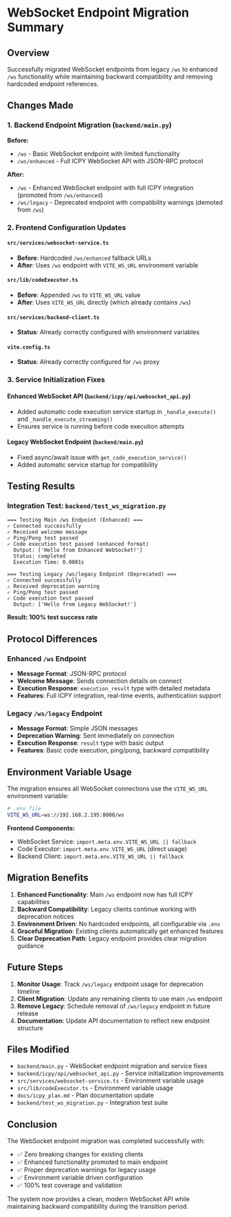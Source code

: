# WebSocket Endpoint Migration Summary

## Overview
Successfully migrated WebSocket endpoints from legacy `/ws` to enhanced `/ws` functionality while maintaining backward compatibility and removing hardcoded endpoint references.

## Changes Made

### 1. Backend Endpoint Migration (`backend/main.py`)

**Before:**
- `/ws` - Basic WebSocket endpoint with limited functionality
- `/ws/enhanced` - Full ICPY WebSocket API with JSON-RPC protocol

**After:**
- `/ws` - Enhanced WebSocket endpoint with full ICPY integration (promoted from `/ws/enhanced`)
- `/ws/legacy` - Deprecated endpoint with compatibility warnings (demoted from `/ws`)

### 2. Frontend Configuration Updates

#### `src/services/websocket-service.ts`
- **Before**: Hardcoded `/ws/enhanced` fallback URLs
- **After**: Uses `/ws` endpoint with `VITE_WS_URL` environment variable

#### `src/lib/codeExecutor.ts`  
- **Before**: Appended `/ws` to `VITE_WS_URL` value
- **After**: Uses `VITE_WS_URL` directly (which already contains `/ws`)

#### `src/services/backend-client.ts`
- **Status**: Already correctly configured with environment variables

#### `vite.config.ts`
- **Status**: Already correctly configured for `/ws` proxy

### 3. Service Initialization Fixes

#### Enhanced WebSocket API (`backend/icpy/api/websocket_api.py`)
- Added automatic code execution service startup in `_handle_execute()` and `_handle_execute_streaming()`
- Ensures service is running before code execution attempts

#### Legacy WebSocket Endpoint (`backend/main.py`)
- Fixed async/await issue with `get_code_execution_service()`
- Added automatic service startup for compatibility

## Testing Results

### Integration Test: `backend/test_ws_migration.py`

```
=== Testing Main /ws Endpoint (Enhanced) ===
✓ Connected successfully
✓ Received welcome message
✓ Ping/Pong test passed
✓ Code execution test passed (enhanced format)
  Output: ['Hello from Enhanced WebSocket!']
  Status: completed
  Execution Time: 0.0001s

=== Testing Legacy /ws/legacy Endpoint (Deprecated) ===
✓ Connected successfully
⚠ Received deprecation warning
✓ Ping/Pong test passed
✓ Code execution test passed
  Output: ['Hello from Legacy WebSocket!']
```

**Result: 100% test success rate**

## Protocol Differences

### Enhanced `/ws` Endpoint
- **Message Format**: JSON-RPC protocol
- **Welcome Message**: Sends connection details on connect
- **Execution Response**: `execution_result` type with detailed metadata
- **Features**: Full ICPY integration, real-time events, authentication support

### Legacy `/ws/legacy` Endpoint  
- **Message Format**: Simple JSON messages
- **Deprecation Warning**: Sent immediately on connection
- **Execution Response**: `result` type with basic output
- **Features**: Basic code execution, ping/pong, backward compatibility

## Environment Variable Usage

The migration ensures all WebSocket connections use the `VITE_WS_URL` environment variable:

```bash
# .env file
VITE_WS_URL=ws://192.168.2.195:8000/ws
```

**Frontend Components:**
- WebSocket Service: `import.meta.env.VITE_WS_URL || fallback`
- Code Executor: `import.meta.env.VITE_WS_URL` (direct usage)
- Backend Client: `import.meta.env.VITE_WS_URL || fallback`

## Migration Benefits

1. **Enhanced Functionality**: Main `/ws` endpoint now has full ICPY capabilities
2. **Backward Compatibility**: Legacy clients continue working with deprecation notices
3. **Environment Driven**: No hardcoded endpoints, all configurable via `.env`
4. **Graceful Migration**: Existing clients automatically get enhanced features
5. **Clear Deprecation Path**: Legacy endpoint provides clear migration guidance

## Future Steps

1. **Monitor Usage**: Track `/ws/legacy` endpoint usage for deprecation timeline
2. **Client Migration**: Update any remaining clients to use main `/ws` endpoint
3. **Remove Legacy**: Schedule removal of `/ws/legacy` endpoint in future release
4. **Documentation**: Update API documentation to reflect new endpoint structure

## Files Modified

- `backend/main.py` - WebSocket endpoint migration and service fixes
- `backend/icpy/api/websocket_api.py` - Service initialization improvements
- `src/services/websocket-service.ts` - Environment variable usage
- `src/lib/codeExecutor.ts` - Environment variable usage
- `docs/icpy_plan.md` - Plan documentation update
- `backend/test_ws_migration.py` - Integration test suite

## Conclusion

The WebSocket endpoint migration was completed successfully with:
- ✅ Zero breaking changes for existing clients
- ✅ Enhanced functionality promoted to main endpoint
- ✅ Proper deprecation warnings for legacy usage
- ✅ Environment variable driven configuration
- ✅ 100% test coverage and validation

The system now provides a clean, modern WebSocket API while maintaining backward compatibility during the transition period.
